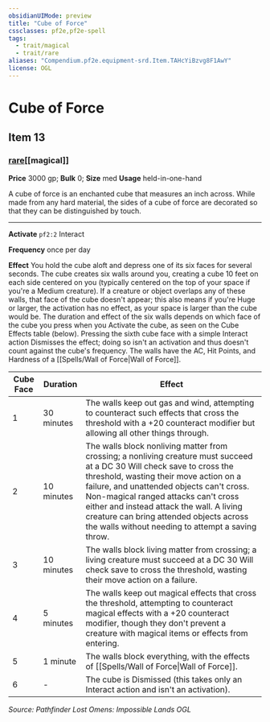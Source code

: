 ```yaml
---
obsidianUIMode: preview
title: "Cube of Force"
cssclasses: pf2e,pf2e-spell
tags:
  - trait/magical
  - trait/rare
aliases: "Compendium.pf2e.equipment-srd.Item.TAHcYiBzvg8F1AwY"
license: OGL
---
```

# Cube of Force
## Item 13
### [rare](rare "Rare Rarity Trait")[[magical]]


**Price** 3000 gp; 
**Bulk** 0; **Size** med
**Usage** held-in-one-hand

A cube of force is an enchanted cube that measures an inch across. While made from any hard material, the sides of a cube of force are decorated so that they can be distinguished by touch.

* * *

**Activate** `pf2:2` Interact

**Frequency** once per day

**Effect** You hold the cube aloft and depress one of its six faces for several seconds. The cube creates six walls around you, creating a cube 10 feet on each side centered on you (typically centered on the top of your space if you're a Medium creature). If a creature or object overlaps any of these walls, that face of the cube doesn't appear; this also means if you're Huge or larger, the activation has no effect, as your space is larger than the cube would be. The duration and effect of the six walls depends on which face of the cube you press when you Activate the cube, as seen on the Cube Effects table (below). Pressing the sixth cube face with a simple Interact action Dismisses the effect; doing so isn't an activation and thus doesn't count against the cube's frequency. The walls have the AC, Hit Points, and Hardness of a [[Spells/Wall of Force|Wall of Force]].

  

| Cube Face | Duration | Effect |
| --- | --- | --- |
| 1 | 30 minutes | The walls keep out gas and wind, attempting to counteract such effects that cross the threshold with a +20 counteract modifier but allowing all other things through. |
| 2 | 10 minutes | The walls block nonliving matter from crossing; a nonliving creature must succeed at a DC 30 Will check save to cross the threshold, wasting their move action on a failure, and unattended objects can't cross. Non-magical ranged attacks can't cross either and instead attack the wall. A living creature can bring attended objects across the walls without needing to attempt a saving throw. |
| 3 | 10 minutes | The walls block living matter from crossing; a living creature must succeed at a DC 30 Will check save to cross the threshold, wasting their move action on a failure. |
| 4 | 5 minutes | The walls keep out magical effects that cross the threshold, attempting to counteract magical effects with a +20 counteract modifier, though they don't prevent a creature with magical items or effects from entering. |
| 5 | 1 minute | The walls block everything, with the effects of [[Spells/Wall of Force\|Wall of Force]]. |
| 6 | \- | The cube is Dismissed (this takes only an Interact action and isn't an activation). |

*Source: Pathfinder Lost Omens: Impossible Lands*
*OGL*